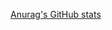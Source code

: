 [Anurag's GitHub stats](https://github-readme-stats.vercel.app/api?username=SSSDNSY&show_icons=true&theme=vue)
